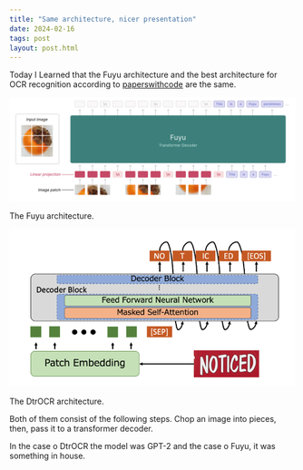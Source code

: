 ```yaml
---
title: "Same architecture, nicer presentation"
date: 2024-02-16
tags: post
layout: post.html
---
```


Today I Learned that the Fuyu architecture and the  best architecture for OCR
recognition according to
[paperswithcode](https://paperswithcode.com/sota/optical-character-recognition-on-benchmarking)
are the same. 

![The Fuyu architecture](./fuyu_architecture.png)

The Fuyu architecture.

![The DTrOCR architecture](./DTrOCR_architecture.png)

The DtrOCR architecture.

Both of them consist of the following steps. Chop an image into pieces, then, pass it to
a transformer decoder. 

In the case o DtrOCR the model was GPT-2 and the case o Fuyu, it was something in house.
